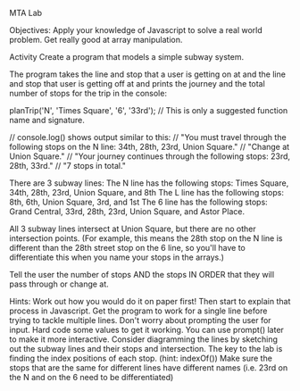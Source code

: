 MTA Lab

Objectives:
Apply your knowledge of Javascript to solve a real world problem.
Get really good at array manipulation.

Activity
Create a program that models a simple subway system.

The program takes the line and stop that a user is getting on at and the line and stop that user is getting off at and prints the journey and the total number of stops for the trip in the console:

planTrip('N', 'Times Square', '6', '33rd'); // This is only a suggested function name and signature.

// console.log() shows output similar to this:
// "You must travel through the following stops on the N line: 34th, 28th, 23rd, Union Square."
// "Change at Union Square."
// "Your journey continues through the following stops: 23rd, 28th, 33rd."
// "7 stops in total."

There are 3 subway lines:
The N line has the following stops: Times Square, 34th, 28th, 23rd, Union Square, and 8th
The L line has the following stops: 8th, 6th, Union Square, 3rd, and 1st
The 6 line has the following stops: Grand Central, 33rd, 28th, 23rd, Union Square, and Astor Place.

All 3 subway lines intersect at Union Square, but there are no other intersection points. (For example, this means the 28th stop on the N line is different than the 28th street stop on the 6 line, so you'll have to differentiate this when you name your stops in the arrays.)

Tell the user the number of stops AND the stops IN ORDER that they will pass through or change at.

Hints:
Work out how you would do it on paper first! Then start to explain that process in Javascript.
Get the program to work for a single line before trying to tackle multiple lines.
Don't worry about prompting the user for input. Hard code some values to get it working. You can use prompt() later to make it more interactive.
Consider diagramming the lines by sketching out the subway lines and their stops and intersection.
The key to the lab is finding the index positions of each stop. (hint: indexOf())
Make sure the stops that are the same for different lines have different names (i.e. 23rd on the N and on the 6 need to be differentiated)
